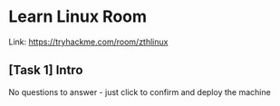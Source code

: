 # Learn Linux Room

Link: https://tryhackme.com/room/zthlinux

## [Task 1] Intro
No questions to answer - just click to confirm and deploy the machine

